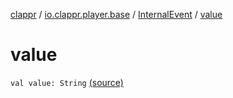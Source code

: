 [clappr](../../index.md) / [io.clappr.player.base](../index.md) / [InternalEvent](index.md) / [value](.)

# value

`val value: String` [(source)](https://github.com/clappr/clappr-android/tree/dev/clappr/src/main/kotlin/io/clappr/player/base/InternalEvents.kt#L3)